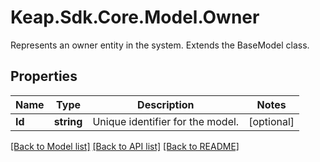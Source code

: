 # Keap.Sdk.Core.Model.Owner
Represents an owner entity in the system. Extends the BaseModel class.

## Properties

Name | Type | Description | Notes
------------ | ------------- | ------------- | -------------
**Id** | **string** | Unique identifier for the model. | [optional] 

[[Back to Model list]](../README.md#documentation-for-models) [[Back to API list]](../README.md#documentation-for-api-endpoints) [[Back to README]](../README.md)

